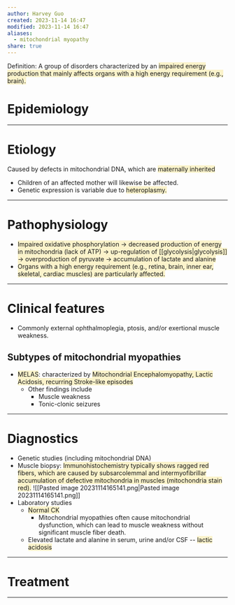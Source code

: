 ```yaml
---
author: Harvey Guo
created: 2023-11-14 16:47
modified: 2023-11-14 16:47
aliases:
  - mitochondrial myopathy
share: true
---
```

Definition: A group of disorders characterized by an <span style="background:rgba(240, 200, 0, 0.2)">impaired energy production that mainly affects organs with a high energy requirement (e.g., brain).</span>
# Epidemiology


---
# Etiology
Caused by defects in mitochondrial DNA, which are <span style="background:rgba(240, 200, 0, 0.2)">maternally inherited</span>
- Children of an affected mother will likewise be affected.
- Genetic expression is variable due to <span style="background:rgba(240, 200, 0, 0.2)">heteroplasmy.</span>

---
# Pathophysiology
- <span style="background:rgba(240, 200, 0, 0.2)">Impaired oxidative phosphorylation → decreased production of energy in mitochondria (lack of ATP) → up-regulation of [[glycolysis|glycolysis]] → overproduction of pyruvate → accumulation of lactate and alanine </span>
- <span style="background:rgba(240, 200, 0, 0.2)">Organs with a high energy requirement (e.g., retina, brain, inner ear, skeletal, cardiac muscles) are particularly affected.</span>

---
# Clinical features
- Commonly external ophthalmoplegia, ptosis, and/or exertional muscle weakness.
## Subtypes of mitochondrial myopathies 
- <span style="background:rgba(240, 200, 0, 0.2)">MELAS</span>: characterized by <span style="background:rgba(240, 200, 0, 0.2)">Mitochondrial Encephalomyopathy, Lactic Acidosis, recurring Stroke-like episodes </span>
	- Other findings include
		- Muscle weakness
		- Tonic-clonic seizures

---
# Diagnostics
- Genetic studies (including mitochondrial DNA)
- Muscle biopsy: <span style="background:rgba(240, 200, 0, 0.2)">Immunohistochemistry typically shows ragged red fibers, which are caused by subsarcolemmal and intermyofibrillar accumulation of defective mitochondria in muscles (mitochondria stain red).</span> ![[Pasted image 20231114165141.png|Pasted image 20231114165141.png]]
- Laboratory studies
	- <span style="background:rgba(240, 200, 0, 0.2)">Normal CK</span> 
		- Mitochondrial myopathies often cause mitochondrial dysfunction, which can lead to muscle weakness without significant muscle fiber death.
	- Elevated lactate and alanine in serum, urine and/or CSF -- <span style="background:rgba(240, 200, 0, 0.2)">lactic acidosis</span>

---
# Treatment


---
